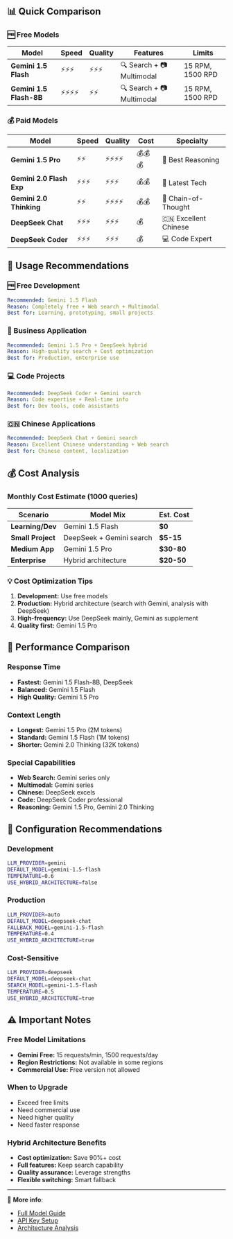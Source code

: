 ## 📊 Quick Comparison

### 🆓 Free Models

| Model                | Speed   | Quality | Features                | Limits              |
|----------------------|---------|---------|-------------------------|---------------------|
| **Gemini 1.5 Flash** | ⚡⚡⚡    | ⚡⚡⚡    | 🔍 Search + 📷 Multimodal | 15 RPM, 1500 RPD    |
| **Gemini 1.5 Flash-8B** | ⚡⚡⚡⚡ | ⚡⚡     | 🔍 Search + 📷 Multimodal | 15 RPM, 1500 RPD    |

### 💰 Paid Models

| Model                   | Speed   | Quality   | Cost      | Specialty           |
|-------------------------|---------|-----------|-----------|---------------------|
| **Gemini 1.5 Pro**      | ⚡⚡     | ⚡⚡⚡⚡     | 💰💰💰     | 🧠 Best Reasoning    |
| **Gemini 2.0 Flash Exp**| ⚡⚡⚡   | ⚡⚡⚡     | 💰💰      | 🚀 Latest Tech       |
| **Gemini 2.0 Thinking** | ⚡⚡     | ⚡⚡⚡⚡     | 💰💰      | 🤔 Chain-of-Thought |
| **DeepSeek Chat**       | ⚡⚡⚡    | ⚡⚡⚡      | 💰        | 🇨🇳 Excellent Chinese|
| **DeepSeek Coder**      | ⚡⚡⚡    | ⚡⚡⚡      | 💰        | 💻 Code Expert      |

## 🎯 Usage Recommendations

### 🆓 Free Development
```yaml
Recommended: Gemini 1.5 Flash
Reason: Completely free + Web search + Multimodal
Best for: Learning, prototyping, small projects
```

### 💼 Business Application
```yaml
Recommended: Gemini 1.5 Pro + DeepSeek hybrid
Reason: High-quality search + Cost optimization
Best for: Production, enterprise use
```

### 💻 Code Projects
```yaml
Recommended: DeepSeek Coder + Gemini search
Reason: Code expertise + Real-time info
Best for: Dev tools, code assistants
```

### 🇨🇳 Chinese Applications
```yaml
Recommended: DeepSeek Chat + Gemini search
Reason: Excellent Chinese understanding + Web search
Best for: Chinese content, localization
```

## 💰 Cost Analysis

### Monthly Cost Estimate (1000 queries)

| Scenario        | Model Mix                | Est. Cost      |
|-----------------|-------------------------|----------------|
| **Learning/Dev**| Gemini 1.5 Flash        | **$0**         |
| **Small Project**| DeepSeek + Gemini search| **$5-15**      |
| **Medium App**  | Gemini 1.5 Pro          | **$30-80**     |
| **Enterprise**  | Hybrid architecture     | **$20-50**     |

### 💡 Cost Optimization Tips

1. **Development:** Use free models
2. **Production:** Hybrid architecture (search with Gemini, analysis with DeepSeek)
3. **High-frequency:** Use DeepSeek mainly, Gemini as supplement
4. **Quality first:** Gemini 1.5 Pro

## 🚀 Performance Comparison

### Response Time
- **Fastest:** Gemini 1.5 Flash-8B, DeepSeek
- **Balanced:** Gemini 1.5 Flash
- **High Quality:** Gemini 1.5 Pro

### Context Length
- **Longest:** Gemini 1.5 Pro (2M tokens)
- **Standard:** Gemini 1.5 Flash (1M tokens)
- **Shorter:** Gemini 2.0 Thinking (32K tokens)

### Special Capabilities
- **Web Search:** Gemini series only
- **Multimodal:** Gemini series
- **Chinese:** DeepSeek excels
- **Code:** DeepSeek Coder professional
- **Reasoning:** Gemini 1.5 Pro, Gemini 2.0 Thinking

## 🔧 Configuration Recommendations

### Development
```bash
LLM_PROVIDER=gemini
DEFAULT_MODEL=gemini-1.5-flash
TEMPERATURE=0.6
USE_HYBRID_ARCHITECTURE=false
```

### Production
```bash
LLM_PROVIDER=auto
DEFAULT_MODEL=deepseek-chat
FALLBACK_MODEL=gemini-1.5-flash
TEMPERATURE=0.4
USE_HYBRID_ARCHITECTURE=true
```

### Cost-Sensitive
```bash
LLM_PROVIDER=deepseek
DEFAULT_MODEL=deepseek-chat
SEARCH_MODEL=gemini-1.5-flash
TEMPERATURE=0.5
USE_HYBRID_ARCHITECTURE=true
```

## ⚠️ Important Notes

### Free Model Limitations
- **Gemini Free:** 15 requests/min, 1500 requests/day
- **Region Restrictions:** Not available in some regions
- **Commercial Use:** Free version not allowed

### When to Upgrade
- Exceed free limits
- Need commercial use
- Need higher quality
- Need faster response

### Hybrid Architecture Benefits
- **Cost optimization:** Save 90%+ cost
- **Full features:** Keep search capability
- **Quality assurance:** Leverage strengths
- **Flexible switching:** Smart fallback

---

📖 **More info**: 
- [Full Model Guide](./GEMINI_MODELS_GUIDE.md)
- [API Key Setup](./API_KEYS_SETUP.md)
- [Architecture Analysis](./ARCHITECTURE_ANALYSIS.md)